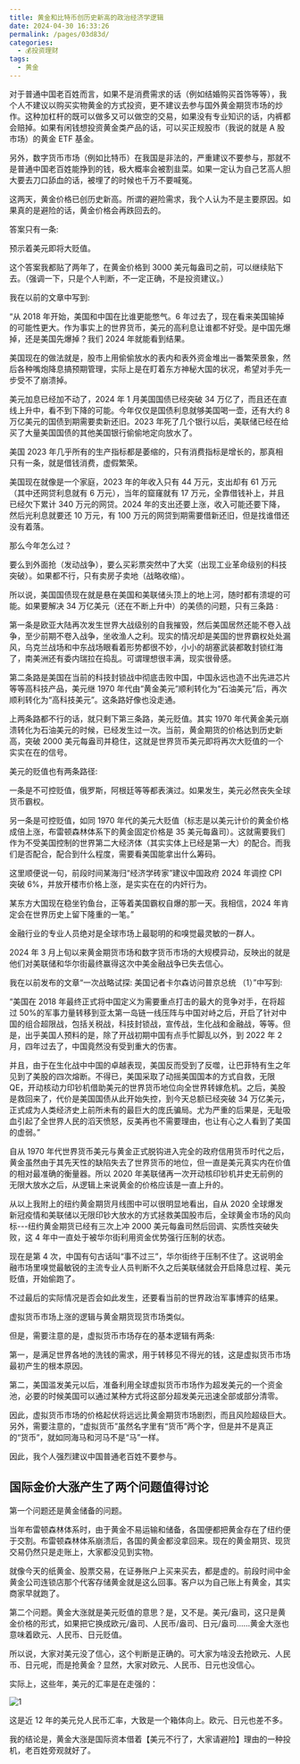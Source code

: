 ```yaml
---
title: 黄金和比特币创历史新高的政治经济学逻辑
date: 2024-04-30 16:33:26
permalink: /pages/03d83d/
categories:
  - 💰投资理财
tags:
  - 黄金
---
```


对于普通中国老百姓而言，如果不是消费需求的话（例如结婚购买首饰等等），我个人不建议以购买实物黄金的方式投资，更不建议去参与国外黄金期货市场的炒作。这种加杠杆的既可以做多又可以做空的交易，如果没有专业知识的话，内裤都会赔掉。如果有闲钱想投资黄金类产品的话，可以买正规股市（我说的就是 A 股市场）的黄金 ETF 基金。

另外，数字货币市场（例如比特币）在我国是非法的，严重建议不要参与，那就不是普通中国老百姓能挣到的钱，极大概率会被割韭菜。如果一定认为自己艺高人胆大要去刀口舔血的话，被埋了的时候也千万不要喊冤。

<!-- more -->

这两天，黄金价格已创历史新高。所谓的避险需求，我个人认为不是主要原因。如果真的是避险的话，黄金价格会再跌回去的。

答案只有一条:

预示着美元即将大贬值。

这个答案我都贴了两年了，在黄金价格到 3000 美元每盎司之前，可以继续贴下去。（强调一下，只是个人判断，不一定正确，不是投资建议。）

我在以前的文章中写到:

“从 2018 年开始，美国和中国在比谁更能憋气。6 年过去了，现在看来美国输掉的可能性更大。作为事实上的世界货币，美元的高利息让谁都不好受。是中国先爆掉，还是美国先爆掉？我们 2024 年就能看到结果。

美国现在的做法就是，股市上用偷偷放水的表内和表外资金堆出一番繁荣景象，然后各种嘴炮降息搞预期管理，实际上是在盯着东方神秘大国的状况，希望对手先一步受不了崩溃掉。

美元加息已经加不动了，2024 年 1 月美国国债已经突破 34 万亿了，而且还在直线上升中，看不到下降的可能。今年仅仅是国债利息就够美国喝一壶，还有大约 8 万亿美元的国债到期需要卖新还旧。2023 年死了几个银行以后，美联储已经在给买了大量美国国债的其他美国银行偷偷地定向放水了。

美国 2023 年几乎所有的生产指标都是萎缩的，只有消费指标是增长的，那真相只有一条，就是借钱消费，虚假繁荣。

美国现在就像是一个家庭，2023 年的年收入只有 44 万元，支出却有 61 万元（其中还网贷利息就有 6 万元），当年的窟窿就有 17 万元，全靠借钱补上，并且已经欠下累计 340 万元的网贷。2024 年的支出还要上涨，收入可能还要下降，然后光利息就要还 10 万元，有 100 万元的网贷到期需要借新还旧，但是找谁借还没有着落。

那么今年怎么过？

要么到外面抢（发动战争），要么买彩票突然中了大奖（出现工业革命级别的科技突破）。如果都不行，只有卖房子卖地（战略收缩）。

所以说，美国国债现在就是悬在美国和美联储头顶上的地上河，随时都有溃堤的可能。如果要解决 34 万亿美元（还在不断上升中）的美债的问题，只有三条路 :

第一条是欧亚大陆再次发生世界大战级别的自我摧毁，然后美国居然还能不卷入战争，至少前期不卷入战争，坐收渔人之利。现实的情况却是美国的世界霸权处处漏风，乌克兰战场和中东战场眼看着形势都很不妙，小小的胡塞武装都敢封锁红海了，南美洲还有委内瑞拉在捣乱。可谓理想很丰满，现实很骨感。

第二条路是美国在当前的科技封锁战中彻底击败中国，中国永远也造不出先进芯片等等高科技产品，美元继 1970 年代由“黄金美元”顺利转化为“石油美元”后，再次顺利转化为“高科技美元”。这条路好像也没走通。

上两条路都不行的话，就只剩下第三条路，美元贬值。其实 1970 年代黄金美元崩溃转化为石油美元的时候，已经发生过一次。当前，黄金期货的价格达到历史新高，突破 2000 美元每盎司并稳住，这就是世界货币美元即将再次大贬值的一个实实在在的信号。

美元的贬值也有两条路径:

一条是不可控贬值，俄罗斯，阿根廷等等都表演过。如果发生，美元必然丧失全球货币霸权。

另一条是可控贬值，如同 1970 年代的美元大贬值（标志是以美元计价的黄金价格成倍上涨，布雷顿森林体系下的黄金固定价格是 35 美元每盎司）。这就需要我们作为不受美国控制的世界第二大经济体（其实实体上已经是第一大）的配合。而我们是否配合，配合到什么程度，需要看美国能拿出什么筹码。

这里顺便说一句，前段时间某海归“经济学砖家”建议中国政府 2024 年调控 CPI 突破 6%，并放开楼市价格上涨，是实实在在的内奸行为。

某东方大国现在稳坐钓鱼台，正等着美国霸权自爆的那一天。我相信，2024 年肯定会在世界历史上留下隆重的一笔。”

金融行业的专业人员绝对是全球市场上最聪明的和嗅觉最灵敏的一群人。

2024 年 3 月上旬以来黄金期货市场和数字货币市场的大规模异动，反映出的就是他们对美联储和华尔街最终赢得这次中美金融战争已失去信心。

我在以前发布的文章“一次战略试探: 美国记者卡尔森访问普京总统 （1）”中写到:

“美国在 2018 年最终正式将中国定义为需要重点打击的最大的竞争对手，在将超过 50%的军事力量转移到亚太第一岛链一线压阵与中国对峙之后，开启了针对中国的组合超限战，包括关税战，科技封锁战，宣传战，生化战和金融战，等等。但是，出乎美国人预料的是，除了开战初期中国有点手忙脚乱以外，到 2022 年 2 月，四年过去了，中国竟然没有受到重大的伤害。

并且，由于在生化战中中国的卓越表现，美国反而受到了反噬，让巴菲特有生之年见到了美股的四次熔断。不得已，美国采取了动摇美国国本的方式自救，无限 QE，开动核动力印钞机借助美元的世界货币地位向全世界转嫁危机。之后，美股是救回来了，代价是美国国债从此开始失控，到今天总额已经突破 34 万亿美元，正式成为人类经济史上前所未有的最巨大的庞氏骗局。尤为严重的后果是，无耻吸血引起了全世界人民的滔天愤怒，反美再也不需要理由，也让有心之人看到了美国的虚弱。”

自从 1970 年代世界货币美元与黄金正式脱钩进入完全的政府信用货币时代之后，黄金虽然由于其先天性的缺陷失去了世界货币的地位，但一直是美元真实内在价值的相对最准确的衡量器。所以 2020 年美联储再一次开动核印钞机并史无前例的无限大放水之后，从逻辑上来说黄金的价格应该是一直上升的。

从以上我附上的纽约黄金期货月线图中可以很明显地看出，自从 2020 全球爆发新冠疫情和美联储以无限印钞大放水的方式拯救美国股市后，全球黄金市场的风向标---纽约黄金期货已经有三次上冲 2000 美元每盎司然后回调、实质性突破失败，这 4 年中一直处于被华尔街利用资金优势强行压制的状态。

现在是第 4 次，中国有句古话叫“事不过三”，华尔街终于压制不住了。这说明金融市场里嗅觉最敏锐的主流专业人员判断不久之后美联储就会开启降息过程、美元贬值，开始偷跑了。

不过最后的实际情况是否会如此发生，还要看当前的世界政治军事博弈的结果。

虚拟货币市场上涨的逻辑与黄金期货现货市场类似。

但是，需要注意的是，虚拟货币市场存在的基本逻辑有两条:

第一，是满足世界各地的洗钱的需求，用于转移见不得光的钱，这是虚拟货币市场最初产生的根本原因。

第二，美国滥发美元以后，准备利用全球虚拟货币市场作为超发美元的一个资金池，必要的时候美国可以通过某种方式将这部分超发美元迅速全部或部分清零。

因此，虚拟货币市场的价格起伏将远远比黄金期货市场剧烈，而且风险超级巨大。另外，需要注意的，“虚拟货币”虽然名字里有“货币”两个字，但是并不是真正的“货币”，就如同海马和河马不是“马”一样。

因此，我个人强烈建议中国普通老百姓不要参与。

## 国际金价大涨产生了两个问题值得讨论

第一个问题还是黄金储备的问题。

当年布雷顿森林体系时，由于黄金不易运输和储备，各国便都把黄金存在了纽约便于交割。布雷顿森林体系崩溃后，各国的黄金都没拿回来。现在的黄金期货、现货交易仍然只是走账上，大家都没见到实物。

就像今天的纸黄金、股票交易，在证券账户上买来买去，都是虚的。前段时间中金黄金公司连锁店那个代客存储黄金就是这么回事。客户以为自己账上有黄金，其实商家早就跑了。

第二个问题。黄金大涨就是美元贬值的意思？是，又不是。美元/盎司，这只是黄金价格的形式，如果把它换成欧元/盎司、人民币/盎司、日元/盎司……黄金大涨也意味着欧元、人民币、日元贬值。

所以说，大家对美元没了信心，这个判断是正确的。可大家为啥没去抢欧元、人民币、日元呢，而是抢黄金？显然，大家对欧元、人民币、日元也没信心。

实际上，这些年，美元的汇率是在走强的：

![1](https://pic.imgdb.cn/item/6630adfd0ea9cb1403533870.png)

这是近 12 年的美元兑人民币汇率，大致是一个箱体向上。欧元、日元也差不多。

我的结论是，黄金大涨是国际资本借着【美元不行了，大家请避险】理由的一种投机，老百姓旁观就好了。
